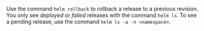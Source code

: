 Use the command `helm rollback` to rollback a release to a previous revision.
You only see *deployed* or *failed* releases with the command `helm ls`. To see a pending release, use the command `helm ls -a -n <namespace>`.
